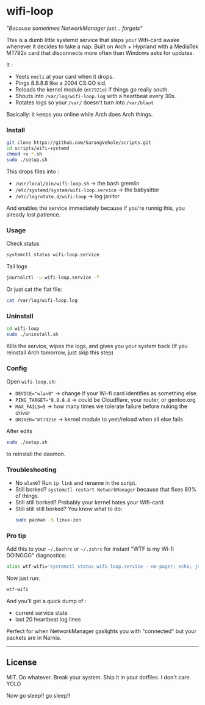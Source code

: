 # wifi-loop

<i>"Because sometimes NetworkManager just... forgets"</i>

This is a dumb little systemd service that slaps your Wifi-card awake whenever it decides to take a nap. Built on Arch + Hyprland with a MediaTek MT792x card that disconnects more often than Windows asks for updates.

It :

- Yeets `nmcli` at your card when it drops.
- Pings 8.8.8.8 like a 2004 CS:GO kid.
- Reloads the kernel module (`mt7921e`) if things go really south.
- Shouts into `/var/log/wifi-loop.log` with a heartbeat every 30s.
- Rotates logs so your `/var/` doesn't turn into `/var/blaot`

Basically: it keeps you online while Arch does Arch things.

### Install

```bash
git clone https://github.com/SarangVehale/scripts.git
cd scripts/wifi-systemd
chmod +x *.sh
sudo ./setup.sh
```

This drops files into :

- `/usr/local/bin/wifi-loop.sh` -> the bash gremlin
- `/etc/systemd/system/wifi-loop.service` -> the babysitter
- `/etc/logrotate.d/wifi-loop` -> log janitor

And enables the service immediately because if you're runnig this, you already lost patience.

### Usage

Check status

```bash
systemctl status wifi-loop.service
```

Tail logs

```bash
journalctl -u wifi-loop.service -f
```

Or just cat the flat file:

```bash
cat /var/log/wifi-loop.log
```

### Uninstall

```bash
cd wifi-loop
sudo ./uninstall.sh
```

Kills the service, wipes the logs, and gives you your system back
(If you reinstall Arch tomorrow, just skip this step)

### Config

Open `wifi-loop.sh`:

- `DEVICE="wlan0"` -> change if your Wi-fi card identifies as something else.
- `PING_TARGET="8.8.8.8` -> could be Cloudflare, your router, or gentoo.org
- `MAX_FAILS=5` -> how many times we tolerate failure before nuking the driver
- `DRIVER="mt7921e` -> kernel module to yeet/reload when all else fails

After edits

```bash
sudo ./setup.sh
```

to reinstall the daemon.

### Troubleshooting

- No `wlan0`? Run `ip link` and rename in the script.
- Still borked? `systemctl restart NetworkManager` because that fixes 80% of things.
- Still still borked? Probably your kernel hates your Wifi-card
- Still still still borked? You know what to do:
  ```bash
  sudo pacman -S linux-zen
  ```

### Pro tip

Add this to your `~/.bashrc` or `~/.zshrc` for instant "WTF is my Wi-fi DOINGGG" diagnostics:

```bash
alias wtf-wifi='systemctl status wifi-loop.service --no-pager; echo; journalctl -u wifi-loop.service -n 20 --no-pager'
```

Now just run:

```bash
wtf-wifi
```

And you'll get a quick dump of :

- current service state
- last 20 heartbeat log lines

Perfect for when NetworkManager gaslights you with "connected" but your packets are in Narnia.

---

## License

MIT. Do whatever. Break your system. Ship it in your dotfiles. I don't care. YOLO

Now go sleep!! go sleep!!
